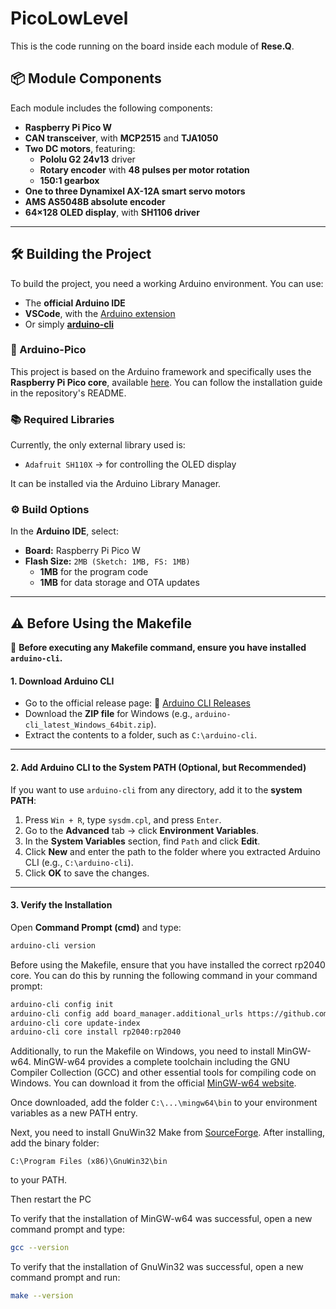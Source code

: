 # PicoLowLevel

This is the code running on the board inside each module of **Rese.Q**.

## 📦 Module Components

Each module includes the following components:

- **Raspberry Pi Pico W**
- **CAN transceiver**, with **MCP2515** and **TJA1050**
- **Two DC motors**, featuring:
  - **Pololu G2 24v13** driver
  - **Rotary encoder** with **48 pulses per motor rotation**
  - **150:1 gearbox**
- **One to three Dynamixel AX-12A smart servo motors**
- **AMS AS5048B absolute encoder**
- **64×128 OLED display**, with **SH1106 driver**

---

## 🛠️ Building the Project

To build the project, you need a working Arduino environment. You can use:

- The **official Arduino IDE**
- **VSCode**, with the [Arduino extension](https://github.com/microsoft/vscode-arduino)
- Or simply **[arduino-cli](https://github.com/arduino/arduino-cli)**

### 📌 Arduino-Pico

This project is based on the Arduino framework and specifically uses the **Raspberry Pi Pico core**, available [here](https://github.com/earlephilhower/arduino-pico). You can follow the installation guide in the repository's README.

### 📚 Required Libraries

Currently, the only external library used is:

- `Adafruit SH110X` → for controlling the OLED display

It can be installed via the Arduino Library Manager.

### ⚙️ Build Options

In the **Arduino IDE**, select:

- **Board:** Raspberry Pi Pico W
- **Flash Size:** `2MB (Sketch: 1MB, FS: 1MB)`
  - **1MB** for the program code
  - **1MB** for data storage and OTA updates

---

## ⚠️ Before Using the Makefile

🔹 **Before executing any Makefile command, ensure you have installed `arduino-cli`.**


#### 1. Download Arduino CLI
- Go to the official release page:
  🔗 [Arduino CLI Releases](https://github.com/arduino/arduino-cli/releases)
- Download the **ZIP file** for Windows (e.g., `arduino-cli_latest_Windows_64bit.zip`).
- Extract the contents to a folder, such as `C:\arduino-cli`.

---

#### 2. Add Arduino CLI to the System PATH (Optional, but Recommended)
If you want to use `arduino-cli` from any directory, add it to the **system PATH**:

1. Press `Win + R`, type `sysdm.cpl`, and press `Enter`.
2. Go to the **Advanced** tab → click **Environment Variables**.
3. In the **System Variables** section, find `Path` and click **Edit**.
4. Click **New** and enter the path to the folder where you extracted Arduino CLI (e.g., `C:\arduino-cli`).
5. Click **OK** to save the changes.

---

####  3. Verify the Installation
Open **Command Prompt (cmd)** and type:
```bash
arduino-cli version
```


Before using the Makefile, ensure that you have installed the correct rp2040 core. You can do this by running the following command in your command prompt:

```bash
arduino-cli config init
arduino-cli config add board_manager.additional_urls https://github.com/earlephilhower/arduino-pico/releases/download/global/package_rp2040_index.json
arduino-cli core update-index
arduino-cli core install rp2040:rp2040
```

Additionally, to run the Makefile on Windows, you need to install MinGW-w64. MinGW-w64 provides a complete toolchain including the GNU Compiler Collection (GCC) and other essential tools for compiling code on Windows. You can download it from the official [ MinGW-w64 website](https://github.com/niXman/mingw-builds-binaries/releases).

Once downloaded, add the folder
`C:\...\mingw64\bin`
to your environment variables as a new PATH entry.


Next, you need to install GnuWin32 Make from [SourceForge](https://sourceforge.net/projects/gnuwin32/). After installing, add the binary folder:

`C:\Program Files (x86)\GnuWin32\bin`

to your PATH.

Then restart the PC


To verify that the installation of MinGW-w64 was successful, open a new command prompt and type:

```bash
gcc --version
```

To verify that the installation of GnuWin32 was successful, open a new command prompt and run:

```bash
make --version
```

